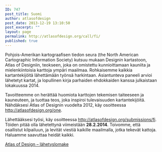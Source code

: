 ```yaml
---
ID: 747
post_title: Suomi
author: atlasofdesign
post_date: 2013-12-19 13:10:50
post_excerpt: ""
layout: page
permalink: http://atlasofdesign.org/call/fi/
published: true
---
```

Pohjois-Amerikan kartograafisen tiedon seura (the North American Cartographic Information Society) kutsuu mukaan Designin kartastoon, Atlas of Designiin, teokseen, joka on omistettu kunnioittamaan kauniita ja mielenkiintoisia karttoja ympäri maailmaa. Rohkaisemme kaikkia kartantekijöitä lähettämään työnsä harkintaan. Asiantunteva paneeli arvioi lähetetyt kartat, ja lopullinen kirja parhaiden ehdokkaiden kanssa julkaistaan lokakuussa 2014.

Tavoitteemme on herättää huomiota karttojen tekemisen taiteeseen ja kauneuteen, ja tuottaa teos, joka inspiroi tulevaisuuden kartantekijöitä. Nähdäksesi Atlas of Designin vuodelta 2012, käy osoitteessa <a href="http://atlasofdesign.org/one">http://atlasofdesign.org/one</a>.

Lähettääksesi työsi, käy osoitteessa <a href="http://atlasofdesign.org/submissions/fi">http://atlasofdesign.org/submissions/fi</a>. Töiden pitää olla lähetettynä viimeistään <strong>28.2.2014</strong>. Toivomme, että osallistut kilpailuun, ja levität viestiä kaikille maailmalla, jotka tekevät kattoja. Haluamme saavuttaa heidät kaikki.

<a href="http://atlasofdesign.org/submissions/fi" class="call-to-action blue">Atlas of Design – lähetyslomake</a>